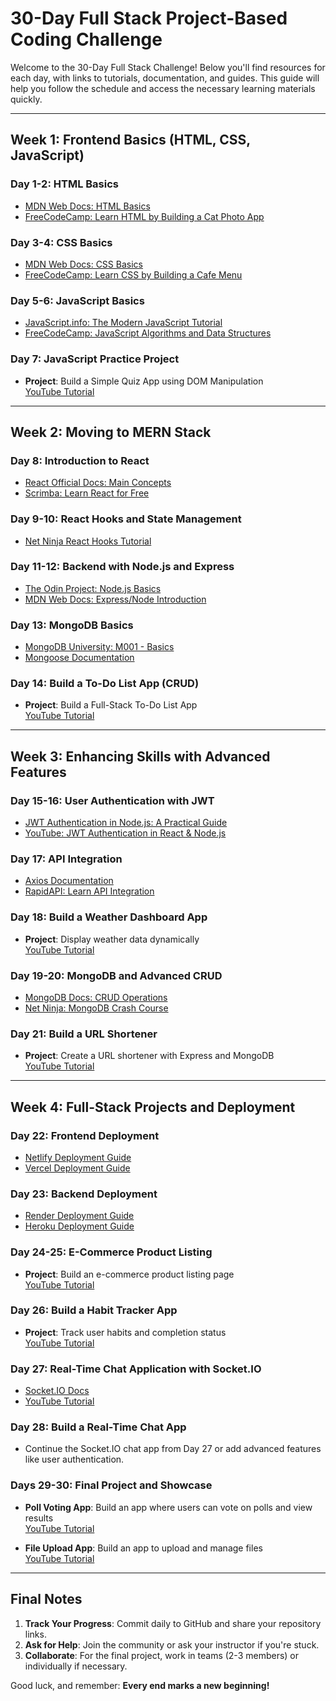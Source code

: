# 30-Day Full Stack Project-Based Coding Challenge

Welcome to the 30-Day Full Stack Challenge! Below you'll find resources for each day, with links to tutorials, documentation, and guides. This guide will help you follow the schedule and access the necessary learning materials quickly.

---

## Week 1: Frontend Basics (HTML, CSS, JavaScript)

### **Day 1-2: HTML Basics**
- [MDN Web Docs: HTML Basics](https://developer.mozilla.org/en-US/docs/Web/HTML)
- [FreeCodeCamp: Learn HTML by Building a Cat Photo App](https://www.freecodecamp.org/learn/2022/responsive-web-design/#learn-html-by-building-a-cat-photo-app)

### **Day 3-4: CSS Basics**
- [MDN Web Docs: CSS Basics](https://developer.mozilla.org/en-US/docs/Learn/Getting_started_with_the_web/CSS_basics)
- [FreeCodeCamp: Learn CSS by Building a Cafe Menu](https://www.freecodecamp.org/learn/2022/responsive-web-design/#learn-css-by-building-a-cafe-menu)

### **Day 5-6: JavaScript Basics**
- [JavaScript.info: The Modern JavaScript Tutorial](https://javascript.info/getting-started)
- [FreeCodeCamp: JavaScript Algorithms and Data Structures](https://www.freecodecamp.org/learn/javascript-algorithms-and-data-structures/basic-javascript/)

### **Day 7: JavaScript Practice Project**
- **Project**: Build a Simple Quiz App using DOM Manipulation  
  [YouTube Tutorial](https://www.youtube.com/watch?v=f4fB9Xg2JEY)

---

## Week 2: Moving to MERN Stack

### **Day 8: Introduction to React**
- [React Official Docs: Main Concepts](https://react.dev/learn)
- [Scrimba: Learn React for Free](https://scrimba.com/learn/learnreact)

### **Day 9-10: React Hooks and State Management**
- [Net Ninja React Hooks Tutorial](https://youtube.com/playlist?list=PL4cUxeGkcC9gdr4Qhx83gBBcij6b3aU9p)

### **Day 11-12: Backend with Node.js and Express**
- [The Odin Project: Node.js Basics](https://www.theodinproject.com/lessons/nodejs-node-js-basics)
- [MDN Web Docs: Express/Node Introduction](https://developer.mozilla.org/en-US/docs/Learn/Server-side/Express_Nodejs)

### **Day 13: MongoDB Basics**
- [MongoDB University: M001 - Basics](https://university.mongodb.com/courses/M001/about)
- [Mongoose Documentation](https://mongoosejs.com/docs/guide.html)

### **Day 14: Build a To-Do List App (CRUD)**
- **Project**: Build a Full-Stack To-Do List App  
  [YouTube Tutorial](https://www.youtube.com/watch?v=E1E08i2UJGI)

---

## Week 3: Enhancing Skills with Advanced Features

### **Day 15-16: User Authentication with JWT**
- [JWT Authentication in Node.js: A Practical Guide](https://dvmhn07.medium.com/jwt-authentication-in-node-js-a-practical-guide-c8ab1b432a49/)
- [YouTube: JWT Authentication in React & Node.js](https://www.youtube.com/watch?v=mbsmsi7l3r4)

### **Day 17: API Integration**
- [Axios Documentation](https://axios-http.com/docs/intro)
- [RapidAPI: Learn API Integration](https://rapidapi.com/learn-api)

### **Day 18: Build a Weather Dashboard App**
- **Project**: Display weather data dynamically  
  [YouTube Tutorial](https://www.youtube.com/watch?v=WZNG8UomjSI)

### **Day 19-20: MongoDB and Advanced CRUD**
- [MongoDB Docs: CRUD Operations](https://www.mongodb.com/docs/manual/crud/)
- [Net Ninja: MongoDB Crash Course](https://www.youtube.com/watch?v=ofme2o29ngU)

### **Day 21: Build a URL Shortener**
- **Project**: Create a URL shortener with Express and MongoDB  
  [YouTube Tutorial](https://www.youtube.com/watch?v=49wLRpIAzXU)

---

## Week 4: Full-Stack Projects and Deployment

### **Day 22: Frontend Deployment**
- [Netlify Deployment Guide](https://docs.netlify.com/get-started/)
- [Vercel Deployment Guide](https://vercel.com/docs)

### **Day 23: Backend Deployment**
- [Render Deployment Guide](https://render.com/docs)
- [Heroku Deployment Guide](https://devcenter.heroku.com/start)

### **Day 24-25: E-Commerce Product Listing**
- **Project**: Build an e-commerce product listing page  
  [YouTube Tutorial](https://www.youtube.com/watch?v=9MMgXf-Yfdw)

### **Day 26: Build a Habit Tracker App**
- **Project**: Track user habits and completion status  
  [YouTube Tutorial](https://www.youtube.com/watch?v=ZX3qt0UWifc)

### **Day 27: Real-Time Chat Application with Socket.IO**
- [Socket.IO Docs](https://socket.io/get-started/chat/)
- [YouTube Tutorial](https://www.youtube.com/watch?v=Oe421EPjeBE)

### **Day 28: Build a Real-Time Chat App**
- Continue the Socket.IO chat app from Day 27 or add advanced features like user authentication.

### **Days 29-30: Final Project and Showcase**
- **Poll Voting App**: Build an app where users can vote on polls and view results  
  [YouTube Tutorial](https://www.youtube.com/watch?v=-wltqp7x6lg)

- **File Upload App**: Build an app to upload and manage files  
  [YouTube Tutorial](https://www.youtube.com/watch?v=hl1U0bxTHbY)

---

## Final Notes
1. **Track Your Progress**: Commit daily to GitHub and share your repository links.
2. **Ask for Help**: Join the community or ask your instructor if you're stuck.
3. **Collaborate**: For the final project, work in teams (2-3 members) or individually if necessary.

Good luck, and remember: **Every end marks a new beginning!**
